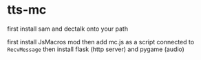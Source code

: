 # tts-mc
first install sam and dectalk onto your path

first install JsMacros mod
then add mc.js as a script connected to `RecvMessage`
then install flask (http server) and pygame (audio)
